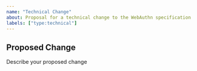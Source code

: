 ```yaml
---
name: "Technical Change"
about: Proposal for a technical change to the WebAuthn specification
labels: ["type:technical"]
---
```


## Proposed Change

Describe your proposed change 
